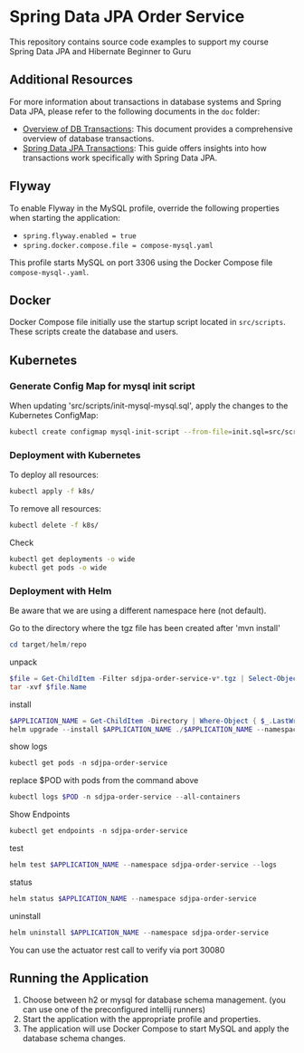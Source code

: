 # Spring Data JPA Order Service

This repository contains source code examples to support my course Spring Data JPA and Hibernate Beginner to Guru

## Additional Resources

For more information about transactions in database systems and Spring Data JPA, please refer to the following documents in the `doc` folder:

- [Overview of DB Transactions](doc/OverviewOfDBTransactions.pdf): This document provides a comprehensive overview of database transactions.
- [Spring Data JPA Transactions](doc/SpringDataJPATransactions.pdf): This guide offers insights into how transactions work specifically with Spring Data JPA.


## Flyway

To enable Flyway in the MySQL profile, override the following properties when starting the application:
- `spring.flyway.enabled = true`
- `spring.docker.compose.file = compose-mysql.yaml`

This profile starts MySQL on port 3306 using the Docker Compose file `compose-mysql-.yaml`.

## Docker

Docker Compose file initially use the startup script located in `src/scripts`. These scripts create the database and users.

## Kubernetes

### Generate Config Map for mysql init script

When updating 'src/scripts/init-mysql-mysql.sql', apply the changes to the Kubernetes ConfigMap:
```bash
kubectl create configmap mysql-init-script --from-file=init.sql=src/scripts/init-mysql.sql --dry-run=client -o yaml | Out-File -Encoding utf8 k8s/mysql-init-script-configmap.yaml
```

### Deployment with Kubernetes

To deploy all resources:
```bash
kubectl apply -f k8s/
```

To remove all resources:
```bash
kubectl delete -f k8s/
```

Check
```bash
kubectl get deployments -o wide
kubectl get pods -o wide
```

### Deployment with Helm

Be aware that we are using a different namespace here (not default).

Go to the directory where the tgz file has been created after 'mvn install'
```powershell
cd target/helm/repo
```

unpack
```powershell
$file = Get-ChildItem -Filter sdjpa-order-service-v*.tgz | Select-Object -First 1
tar -xvf $file.Name
```

install
```powershell
$APPLICATION_NAME = Get-ChildItem -Directory | Where-Object { $_.LastWriteTime -ge $file.LastWriteTime } | Select-Object -ExpandProperty Name
helm upgrade --install $APPLICATION_NAME ./$APPLICATION_NAME --namespace sdjpa-order-service --create-namespace --wait --timeout 5m --debug
```

show logs
```powershell
kubectl get pods -n sdjpa-order-service
```

replace $POD with pods from the command above
```powershell
kubectl logs $POD -n sdjpa-order-service --all-containers
```

Show Endpoints
```powershell
kubectl get endpoints -n sdjpa-order-service
```

test
```powershell
helm test $APPLICATION_NAME --namespace sdjpa-order-service --logs
```

status
```powershell
helm status $APPLICATION_NAME --namespace sdjpa-order-service
```

uninstall
```powershell
helm uninstall $APPLICATION_NAME --namespace sdjpa-order-service
```

You can use the actuator rest call to verify via port 30080

## Running the Application
1. Choose between h2 or mysql for database schema management. (you can use one of the preconfigured intellij runners)
2. Start the application with the appropriate profile and properties.
3. The application will use Docker Compose to start MySQL and apply the database schema changes.